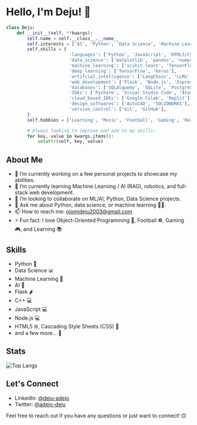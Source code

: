 # Hello, I'm Deju! 👋

```python
class Deju:
    def __init__(self, **kwargs):
        self.name = self.__class__.__name__
        self.interests = ['AI', 'Python', 'Data Science', 'Machine Learning', 'Robotics', '...']
        self.skills = {
                        'languages': ['Python', 'JavaScript', 'HTML5/CSS', 'C++'],
                        'data_science': ['matplotlib', 'pandas', 'numpy', 'seaborn', 'plotly', 'scipy'],
                        'machine_learning': ['scikit-learn', 'TensorFlow', 'Keras', 'XGBoost', 'catboost'],
                        'deep_learning': ['TensorFlow', 'Keras'],
                        'artifcial_intelligence': ['LangChain', 'LLMs', 'HuggingFace', 'GroqAI', 'LangSmith', 'LangGraph'],
                        'web_development': ['Flask', 'Node.js', 'Express.js', 'Bootstrap', 'jQuery', 'WordPress', 'Streamlit'],
                        'databases': ['SQLAlquemy', 'SQLite', 'PostgreSQL'],
                        'IDEs': ['Pycharm', 'Visual Studio Code', 'Atom', 'Thonny', 'IntelliJ IDEA', 'Jupyter Notebook'],
                        'cloud_based_IDEs': ['Google Colab', 'Replit'],
                        'design_softwares': ['AutoCAD', 'SOLIDWORKS'],
                        'version_control': ['Git', 'GitHub'],
        }
        self.hobbies = ['Learning', 'Music', 'Football', 'Gaming', 'Reading??']

        # Always looking to improve and add to my skills:
        for key, value in kwargs.items():
            setattr(self, key, value)
```

## About Me

- 🔭 I’m currently working on a few personal projects to showcase my abilities.
- 🌱 I’m currently learning Machine Learning / AI (RAG), robotics, and full-stack web development.
- 👯 I’m looking to collaborate on ML/AI, Python, Data Science projects.
- 💬 Ask me about Python, data science, or machine learning 😮‍💨.
- 📫 How to reach me: ojomideju2003@gmail.com 
- ⚡ Fun fact: I love Object-Oriented Programming 🤫, Football ⚽, Gaming 🎮, and Learning 📚

## Skills

- Python 🐍
- Data Science 📊
- Machine Learning 🤖
- AI 👾
- Flask 🌶️
- C++ 💻
- JavaScript 💻
- Node.js 💻
- HTML5 🌐, Cascading Style Sheets (CSS) 🎨
- and a few more... 🚀

## Stats

![Top Langs](https://github-readme-stats.vercel.app/api/top-langs/?username=DejusDevspace&hide_progress=true&theme=dark#gh-dark-mode-only)

## Let's Connect

- LinkedIn: [@deju-adejo](https://www.linkedin.com/in/deju-adejo)
- Twitter: [@adejo-deju](https://x.com/adejo_deju)

Feel free to reach out if you have any questions or just want to connect! 😊

